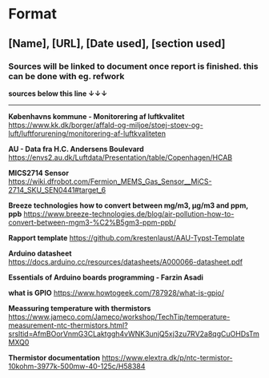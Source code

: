# Format
## [Name], [URL], [Date used], [section used]
### Sources will be linked to document once report is finished. this can be done with eg. refwork
**sources below this line ↓↓↓**
- - - - -
**Københavns kommune - Monitorering af luftkvalitet**
https://www.kk.dk/borger/affald-og-miljoe/stoej-stoev-og-luft/luftforurening/monitorering-af-luftkvaliteten

**AU - Data fra H.C. Andersens Boulevard**
https://envs2.au.dk/Luftdata/Presentation/table/Copenhagen/HCAB

**MICS2714 Sensor**
https://wiki.dfrobot.com/Fermion_MEMS_Gas_Sensor__MiCS-2714_SKU_SEN0441#target_6

**Breeze technologies how to convert between mg/m3, µg/m3 and ppm, ppb**
https://www.breeze-technologies.de/blog/air-pollution-how-to-convert-between-mgm3-%C2%B5gm3-ppm-ppb/

**Rapport template**
https://github.com/krestenlaust/AAU-Typst-Template

**Arduino datasheet**
https://docs.arduino.cc/resources/datasheets/A000066-datasheet.pdf 

**Essentials of Arduino boards programming - Farzin Asadi**

**what is GPIO**
https://www.howtogeek.com/787928/what-is-gpio/

**Meassuring temperature with thermistors**
https://www.jameco.com/Jameco/workshop/TechTip/temperature-measurement-ntc-thermistors.html?srsltid=AfmBOorVnmG3CLaktggh4vWNK3unjQ5xj3zu7RV2a8qgCuOHDsTmMXQ0

**Thermistor documentation**
https://www.elextra.dk/p/ntc-termistor-10kohm-3977k-500mw-40-125c/H58384
